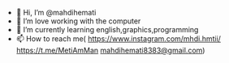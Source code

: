 - 👋 Hi, I’m @mahdihemati
- 👀 I’m love working with the computer
- 🌱 I’m currently learning english,graphics,programming
- 📫 How to reach me( https://www.instagram.com/mhdi.hmtii/ https://t.me/MetiAmMan mahdihemati8383@gmail.com)

<!---
mahdihemati/mahdihemati is a ✨ special ✨ repository because its `README.md` (this file) appears on your GitHub profile.
You can click the Preview link to take a look at your changes.
--->
